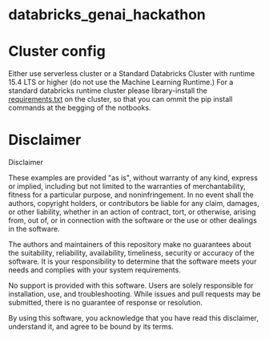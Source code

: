 # databricks_genai_hackathon

# Cluster config

Either use serverless cluster or a Standard Databricks Cluster with runtime 15.4 LTS or higher (do not use the Machine Learning Runtime.) 
For a standard databricks runtime cluster please library-install the [requirements.txt](requirements.txt) on the cluster, so that you can ommit the pip install commands at the begging of the notbooks.

# Disclaimer

Disclaimer

These examples are provided "as is", without warranty of any kind, express or implied, including but not limited to the warranties of merchantability, fitness for a particular purpose, and noninfringement. In no event shall the authors, copyright holders, or contributors be liable for any claim, damages, or other liability, whether in an action of contract, tort, or otherwise, arising from, out of, or in connection with the software or the use or other dealings in the software.

The authors and maintainers of this repository make no guarantees about the suitability, reliability, availability, timeliness, security or accuracy of the software. It is your responsibility to determine that the software meets your needs and complies with your system requirements.

No support is provided with this software. Users are solely responsible for installation, use, and troubleshooting. While issues and pull requests may be submitted, there is no guarantee of response or resolution.

By using this software, you acknowledge that you have read this disclaimer, understand it, and agree to be bound by its terms.
